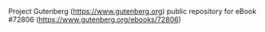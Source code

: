 Project Gutenberg (https://www.gutenberg.org) public repository
for eBook #72806 (https://www.gutenberg.org/ebooks/72806)
